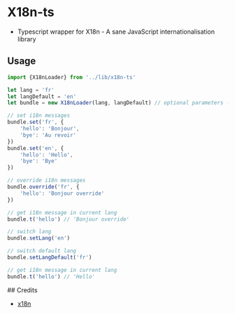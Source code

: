 # X18n-ts
- Typescript wrapper for X18n - A sane JavaScript internationalisation library

## Usage

```javascript
import {X18nLoader} from '../lib/x18n-ts'

let lang = 'fr'
let langDefault = 'en'
let bundle = new X18nLoader(lang, langDefault) // optional parameters - can be set later

// set i18n messages
bundle.set('fr', {
    'hello': 'Bonjour',
    'bye': 'Au revoir'
})
bundle.set('en', {
    'hello': 'Hello',
    'bye': 'Bye'
})

// override i18n messages
bundle.override('fr', {
    'hello': 'Bonjour override'
})

// get i18n message in current lang
bundle.t('hello') // 'Bonjour override'

// switch lang
bundle.setLang('en')

// switch default lang
bundle.setLangDefault('fr')

// get i18n message in current lang
bundle.t('hello') // 'Hello'
```

## Credits
- [x18n](https://github.com/florian/x18n)